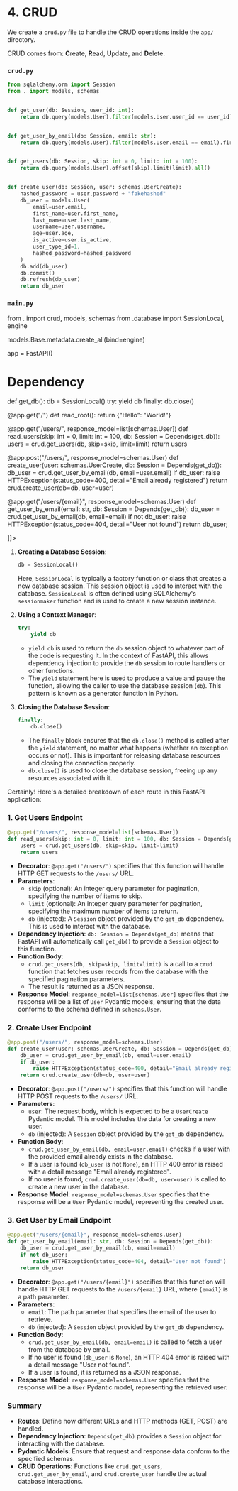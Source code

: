 # 4. CRUD

We create a `crud.py` file to handle the CRUD operations inside the `app/` directory.

CRUD comes from: **C**reate, **R**ead, **U**pdate, and **D**elete.

### `crud.py`
```Python
from sqlalchemy.orm import Session
from . import models, schemas


def get_user(db: Session, user_id: int):
    return db.query(models.User).filter(models.User.user_id == user_id).first()


def get_user_by_email(db: Session, email: str):
    return db.query(models.User).filter(models.User.email == email).first()


def get_users(db: Session, skip: int = 0, limit: int = 100):
    return db.query(models.User).offset(skip).limit(limit).all()


def create_user(db: Session, user: schemas.UserCreate):
    hashed_password = user.password + "fakehashed"
    db_user = models.User(
        email=user.email,
        first_name=user.first_name,
        last_name=user.last_name,
        username=user.username,
        age=user.age,
        is_active=user.is_active,
        user_type_id=1,
        hashed_password=hashed_password
    )
    db.add(db_user)
    db.commit()
    db.refresh(db_user)
    return db_user

```

### `main.py`
<code-block collapsible="true" collapsed-title="main.py" lang="python">
<![CDATA[
from fastapi import Depends, FastAPI, HTTPException
from sqlalchemy.orm import Session

from . import crud, models, schemas
from .database import SessionLocal, engine

models.Base.metadata.create_all(bind=engine)

app = FastAPI()


# Dependency
def get_db():
    db = SessionLocal()
    try:
        yield db
    finally:
        db.close()


@app.get("/")
def read_root():
    return {"Hello": "World!"}


@app.get("/users/", response_model=list[schemas.User])
def read_users(skip: int = 0, limit: int = 100, db: Session = Depends(get_db)):
    users = crud.get_users(db, skip=skip, limit=limit)
    return users


@app.post("/users/", response_model=schemas.User)
def create_user(user: schemas.UserCreate, db: Session = Depends(get_db)):
    db_user = crud.get_user_by_email(db, email=user.email)
    if db_user:
        raise HTTPException(status_code=400, detail="Email already registered")
    return crud.create_user(db=db, user=user)


@app.get("/users/{email}", response_model=schemas.User)
def get_user_by_email(email: str, db: Session = Depends(get_db)):
    db_user = crud.get_user_by_email(db, email=email)
    if not db_user:
        raise HTTPException(status_code=404, detail="User not found")
    return db_user;

]]>
</code-block>



1. **Creating a Database Session**:
   ```python
   db = SessionLocal()
   ```
   Here, `SessionLocal` is typically a factory function or class that creates a new database session. This session object is used to interact with the database. `SessionLocal` is often defined using SQLAlchemy's `sessionmaker` function and is used to create a new session instance.

2. **Using a Context Manager**:
   ```python
   try:
       yield db
   ```
    - `yield db` is used to return the `db` session object to whatever part of the code is requesting it. In the context of FastAPI, this allows dependency injection to provide the `db` session to route handlers or other functions.
    - The `yield` statement here is used to produce a value and pause the function, allowing the caller to use the database session (`db`). This pattern is known as a generator function in Python.

3. **Closing the Database Session**:
   ```python
   finally:
       db.close()
   ```
    - The `finally` block ensures that the `db.close()` method is called after the `yield` statement, no matter what happens (whether an exception occurs or not). This is important for releasing database resources and closing the connection properly.
    - `db.close()` is used to close the database session, freeing up any resources associated with it.

Certainly! Here's a detailed breakdown of each route in this FastAPI application:


### 1. **Get Users Endpoint**

```python
@app.get("/users/", response_model=list[schemas.User])
def read_users(skip: int = 0, limit: int = 100, db: Session = Depends(get_db)):
    users = crud.get_users(db, skip=skip, limit=limit)
    return users
```

- **Decorator**: `@app.get("/users/")` specifies that this function will handle HTTP GET requests to the `/users/` URL.
- **Parameters**:
    - `skip` (optional): An integer query parameter for pagination, specifying the number of items to skip.
    - `limit` (optional): An integer query parameter for pagination, specifying the maximum number of items to return.
    - `db` (injected): A `Session` object provided by the `get_db` dependency. This is used to interact with the database.
- **Dependency Injection**: `db: Session = Depends(get_db)` means that FastAPI will automatically call `get_db()` to provide a `Session` object to this function.
- **Function Body**:
    - `crud.get_users(db, skip=skip, limit=limit)` is a call to a `crud` function that fetches user records from the database with the specified pagination parameters.
    - The result is returned as a JSON response.
- **Response Model**: `response_model=list[schemas.User]` specifies that the response will be a list of `User` Pydantic models, ensuring that the data conforms to the schema defined in `schemas.User`.

### 2. **Create User Endpoint**

```python
@app.post("/users/", response_model=schemas.User)
def create_user(user: schemas.UserCreate, db: Session = Depends(get_db)):
    db_user = crud.get_user_by_email(db, email=user.email)
    if db_user:
        raise HTTPException(status_code=400, detail="Email already registered")
    return crud.create_user(db=db, user=user)
```

- **Decorator**: `@app.post("/users/")` specifies that this function will handle HTTP POST requests to the `/users/` URL.
- **Parameters**:
    - `user`: The request body, which is expected to be a `UserCreate` Pydantic model. This model includes the data for creating a new user.
    - `db` (injected): A `Session` object provided by the `get_db` dependency.
- **Function Body**:
    - `crud.get_user_by_email(db, email=user.email)` checks if a user with the provided email already exists in the database.
    - If a user is found (`db_user` is not `None`), an HTTP 400 error is raised with a detail message "Email already registered".
    - If no user is found, `crud.create_user(db=db, user=user)` is called to create a new user in the database.
- **Response Model**: `response_model=schemas.User` specifies that the response will be a `User` Pydantic model, representing the created user.

### 3. **Get User by Email Endpoint**

```python
@app.get("/users/{email}", response_model=schemas.User)
def get_user_by_email(email: str, db: Session = Depends(get_db)):
    db_user = crud.get_user_by_email(db, email=email)
    if not db_user:
        raise HTTPException(status_code=404, detail="User not found")
    return db_user
```

- **Decorator**: `@app.get("/users/{email}")` specifies that this function will handle HTTP GET requests to the `/users/{email}` URL, where `{email}` is a path parameter.
- **Parameters**:
    - `email`: The path parameter that specifies the email of the user to retrieve.
    - `db` (injected): A `Session` object provided by the `get_db` dependency.
- **Function Body**:
    - `crud.get_user_by_email(db, email=email)` is called to fetch a user from the database by email.
    - If no user is found (`db_user` is `None`), an HTTP 404 error is raised with a detail message "User not found".
    - If a user is found, it is returned as a JSON response.
- **Response Model**: `response_model=schemas.User` specifies that the response will be a `User` Pydantic model, representing the retrieved user.

### Summary

- **Routes**: Define how different URLs and HTTP methods (GET, POST) are handled.
- **Dependency Injection**: `Depends(get_db)` provides a `Session` object for interacting with the database.
- **Pydantic Models**: Ensure that request and response data conform to the specified schemas.
- **CRUD Operations**: Functions like `crud.get_users`, `crud.get_user_by_email`, and `crud.create_user` handle the actual database interactions.
